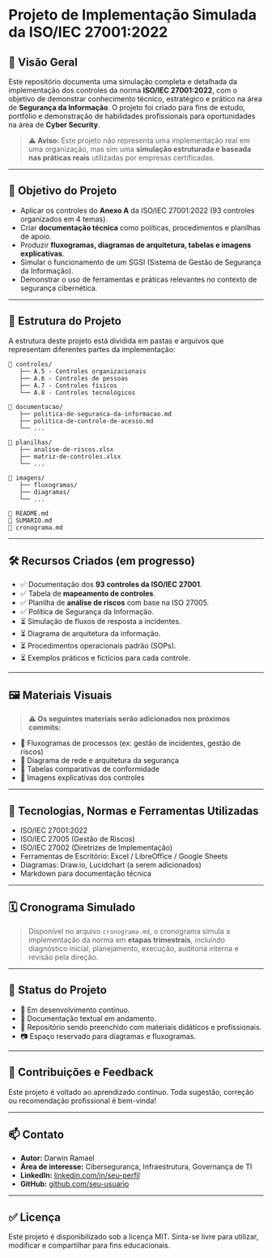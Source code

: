 
# Projeto de Implementação Simulada da ISO/IEC 27001:2022

## 📘 Visão Geral

Este repositório documenta uma simulação completa e detalhada da implementação dos controles da norma **ISO/IEC 27001:2022**, com o objetivo de demonstrar conhecimento técnico, estratégico e prático na área de **Segurança da Informação**. O projeto foi criado para fins de estudo, portfólio e demonstração de habilidades profissionais para oportunidades na área de **Cyber Security**.

> **⚠️ Aviso:** Este projeto não representa uma implementação real em uma organização, mas sim uma **simulação estruturada e baseada nas práticas reais** utilizadas por empresas certificadas.

---

## 🎯 Objetivo do Projeto

- Aplicar os controles do **Anexo A** da ISO/IEC 27001:2022 (93 controles organizados em 4 temas).
- Criar **documentação técnica** como políticas, procedimentos e planilhas de apoio.
- Produzir **fluxogramas, diagramas de arquitetura, tabelas e imagens explicativas**.
- Simular o funcionamento de um SGSI (Sistema de Gestão de Segurança da Informação).
- Demonstrar o uso de ferramentas e práticas relevantes no contexto de segurança cibernética.

---

## 🧩 Estrutura do Projeto

A estrutura deste projeto está dividida em pastas e arquivos que representam diferentes partes da implementação:

```
📁 controles/
   ├── A.5 - Controles organizacionais
   ├── A.6 - Controles de pessoas
   ├── A.7 - Controles físicos
   └── A.8 - Controles tecnológicos

📁 documentacao/
   ├── politica-de-seguranca-da-informacao.md
   ├── politica-de-controle-de-acesso.md
   └── ...

📁 planilhas/
   ├── analise-de-riscos.xlsx
   ├── matriz-de-controles.xlsx
   └── ...

📁 imagens/
   ├── fluxogramas/
   ├── diagramas/
   └── ...

📄 README.md
📄 SUMARIO.md
📄 cronograma.md
```

---

## 🛠️ Recursos Criados (em progresso)

- ✅ Documentação dos **93 controles da ISO/IEC 27001**.
- ✅ Tabela de **mapeamento de controles**.
- ✅ Planilha de **análise de riscos** com base na ISO 27005.
- ✅ Política de Segurança da Informação.
- ⏳ Simulação de fluxos de resposta a incidentes.
- ⏳ Diagrama de arquitetura da informação.
- ⏳ Procedimentos operacionais padrão (SOPs).
- ⏳ Exemplos práticos e fictícios para cada controle.

---

## 🖼️ Materiais Visuais

> **⚠️ Os seguintes materiais serão adicionados nos próximos commits:**

- 📌 Fluxogramas de processos (ex: gestão de incidentes, gestão de riscos)
- 📌 Diagrama de rede e arquitetura da segurança
- 📌 Tabelas comparativas de conformidade
- 📌 Imagens explicativas dos controles

---

## 🧠 Tecnologias, Normas e Ferramentas Utilizadas

- ISO/IEC 27001:2022
- ISO/IEC 27005 (Gestão de Riscos)
- ISO/IEC 27002 (Diretrizes de Implementação)
- Ferramentas de Escritório: Excel / LibreOffice / Google Sheets
- Diagramas: Draw.io, Lucidchart (a serem adicionados)
- Markdown para documentação técnica

---

## 🗓️ Cronograma Simulado

> Disponível no arquivo `cronograma.md`, o cronograma simula a implementação da norma em **etapas trimestrais**, incluindo diagnóstico inicial, planejamento, execução, auditoria interna e revisão pela direção.

---

## 📍 Status do Projeto

- 🔄 Em desenvolvimento contínuo.
- 📝 Documentação textual em andamento.
- 📁 Repositório sendo preenchido com materiais didáticos e profissionais.
- 📷 Espaço reservado para diagramas e fluxogramas.

---

## 💬 Contribuições e Feedback

Este projeto é voltado ao aprendizado contínuo. Toda sugestão, correção ou recomendação profissional é bem-vinda!

---

## 📫 Contato

- **Autor:** Darwin Ramael
- **Área de interesse:** Cibersegurança, Infraestrutura, Governança de TI
- **LinkedIn:** [linkedin.com/in/seu-perfil](https://linkedin.com/in/seu-perfil)
- **GitHub:** [github.com/seu-usuario](https://github.com/seu-usuario)

---

## ✅ Licença

Este projeto é disponibilizado sob a licença MIT. Sinta-se livre para utilizar, modificar e compartilhar para fins educacionais.